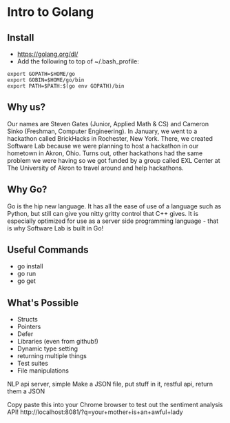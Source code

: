 # Intro to Golang
## Install
- https://golang.org/dl/
- Add the following to top of ~/.bash_profile: 
```
export GOPATH=$HOME/go
export GOBIN=$HOME/go/bin
export PATH=$PATH:$(go env GOPATH)/bin
```
## Why us? 
Our names are Steven Gates (Junior, Applied Math & CS) and Cameron Sinko (Freshman, Computer Engineering). In January, we went to a hackathon called BrickHacks in Rochester, New York. There, we created Software Lab because we were planning to host a hackathon in our hometown in Akron, Ohio. Turns out, other hackathons had the same problem we were having so we got funded by a group called EXL Center at The University of Akron to travel around and help hackathons. 
## Why Go? 
Go is the hip new language. It has all the ease of use of a language such as Python, but still can give you nitty gritty control that C++ gives. It is especially optimized for use as a server side programming language - that is why Software Lab is built in Go! 

## Useful Commands
- go install
- go run <filename>
- go get <libname>


## What's Possible
- Structs
- Pointers
- Defer
- Libraries (even from github!)
- Dynamic type setting
- returning multiple things
- Test suites
- File manipulations


NLP api server, simple
Make a JSON file, put stuff in it, restful api, return them a JSON

Copy paste this into your Chrome browser to test out the sentiment analysis API! 
http://localhost:8081/?q=your+mother+is+an+awful+lady
